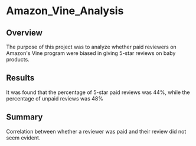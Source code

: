 # Amazon_Vine_Analysis

## Overview
The purpose of this project was to analyze whether paid reviewers on Amazon's Vine program were biased in giving 5-star reviews on baby products.

## Results
It was found that the percentage of 5-star paid reviews was 44%, while the percentage of unpaid reviews was 48%

## Summary
Correlation between whether a reviewer was paid and their review did not seem evident.
